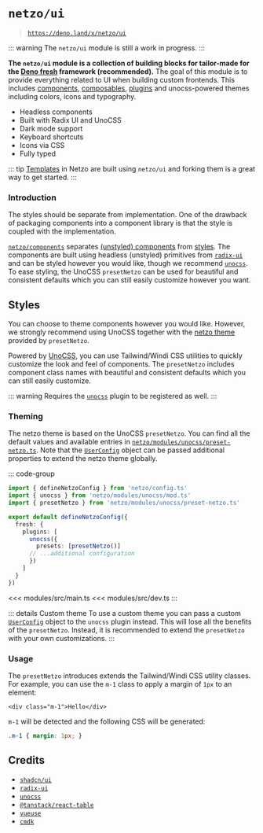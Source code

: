 <script setup>
import SectionDocsCards from '@theme/components/sections/SectionDocsCards.vue'
import en from '~/locales/en.js'
</script>

# `netzo/ui`

> [`https://deno.land/x/netzo/ui`](https://deno.land/x/netzo/ui)

::: warning The `netzo/ui` module is still a work in progress.
:::

**The `netzo/ui` module is a collection of building blocks for tailor-made for the [Deno fresh](https://fresh.deno.dev/) framework (**recommended**).** The goal of this module is to provide everything related to UI when building custom frontends. This includes [components](/docs/netzo/components), [composables](/docs/netzo/components), [plugins](/docs/netzo/components) and unocss-powered themes including colors, icons and typography.

- Headless components
- Built with Radix UI and UnoCSS
- Dark mode support
- Keyboard shortcuts
- Icons via CSS
- Fully typed

::: tip [Templates](/docs/templates/apps) in Netzo are built using `netzo/ui` and forking them is a great way to get started.
:::

### Introduction

The styles should be separate from implementation. One of the drawback of packaging components into a component library is that the style is coupled with the implementation.

[`netzo/components`](/docs/netzo/components) separates [(unstyled) components](#components) from [styles](#styles). The components are built using headless (unstyled) primitives from [`radix-ui`](https://www.radix-ui.com/) and can be styled however you would like, though we recommend [`unocss`](https://unocss.dev/). To ease styling, the UnoCSS `presetNetzo` can be used for beautiful and consistent defaults which you can still easily customize however you want.

<!-- ## Getting Started

Coming soon...

### Installation

Coming soon... -->

## Styles

You can choose to theme components however you would like. However, we strongly recommend using UnoCSS together with the [netzo theme](#theming) provided by `presetNetzo`.

Powered by [UnoCSS](https://github.com/antfu/unocss), you can use Tailwind/Windi CSS utilities to quickly customize the look and feel of components. The `presetNetzo` includes component class names with beautiful and consistent defaults which you can still easily customize.

::: warning Requires the [`unocss`](/docs/netzo/modules/unocss) plugin to be registered as well.
:::

### Theming

The netzo theme is based on the UnoCSS `presetNetzo`. You can find all the default values and available entries in [`netzo/modules/unocss/preset-netzo.ts`](https://github.com/netzo/netzo/blob/main/lib/unocss/preset-netzo.ts). Note that the [`UserConfig`](https://unocss.dev/config) object can be passed additional properties to extend the netzo theme globally.

::: code-group
```ts [netzo.config.ts]
import { defineNetzoConfig } from 'netzo/config.ts'
import { unocss } from 'netzo/modules/unocss/mod.ts'
import { presetNetzo } from 'netzo/modules/unocss/preset-netzo.ts'

export default defineNetzoConfig({
  fresh: {
    plugins: [
      unocss({
        presets: [presetNetzo()]
      // ...additional configuration
      })
    ]
  }
})
```
<<< modules/src/main.ts
<<< modules/src/dev.ts
:::

::: details Custom theme
To use a custom theme you can pass a custom [`UserConfig`](https://unocss.dev/config) object to the `unocss` plugin instead. This will lose all the benefits of the `presetNetzo`. Instead, it is recommended to extend the `presetNetzo` with your own customizations.
:::

### Usage

The `presetNetzo` introduces extends the Tailwind/Windi CSS utility classes. For example, you can use the `m-1` class to apply a margin of `1px` to an element:

```tsx
<div class="m-1">Hello</div>
```

`m-1` will be detected and the following CSS will be generated:

```css
.m-1 { margin: 1px; }
```

## Credits

- [`shadcn/ui`](https://ui.shadcn.com/)
- [`radix-ui`](https://www.radix-ui.com/)
- [`unocss`](https://unocss.dev/)
- [`@tanstack/react-table`](https://tanstack.com/table/v8)
- [`vueuse`](https://vueuse.org/)
- [`cmdk`](https://cmdk.paco.me/)
